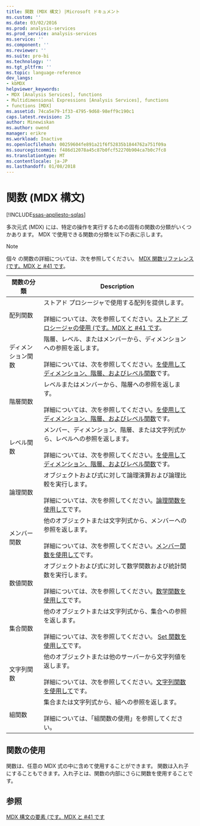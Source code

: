 ```yaml
---
title: 関数 (MDX 構文) |Microsoft ドキュメント
ms.custom: ''
ms.date: 03/02/2016
ms.prod: analysis-services
ms.prod_service: analysis-services
ms.service: ''
ms.component: ''
ms.reviewer: ''
ms.suite: pro-bi
ms.technology: ''
ms.tgt_pltfrm: ''
ms.topic: language-reference
dev_langs:
- kbMDX
helpviewer_keywords:
- MDX [Analysis Services], functions
- Multidimensional Expressions [Analysis Services], functions
- functions [MDX]
ms.assetid: 74ca5e79-1f33-4795-9d68-98eff9c190c1
caps.latest.revision: 25
author: Minewiskan
ms.author: owend
manager: erikre
ms.workload: Inactive
ms.openlocfilehash: 00259604fe891a21f6f52835b1844762a751f09a
ms.sourcegitcommit: f486d12078a45c87b0fcf52270b904ca7b0c7fc8
ms.translationtype: MT
ms.contentlocale: ja-JP
ms.lasthandoff: 01/08/2018
---
```

# <a name="functions-mdx-syntax"></a>関数 (MDX 構文)
[!INCLUDE[ssas-appliesto-sqlas](../includes/ssas-appliesto-sqlas.md)]

  多次元式 (MDX) には、特定の操作を実行するための固有の関数の分類がいくつかあります。 MDX で使用できる関数の分類を以下の表に示します。  
  
> [!NOTE]  
>  個々 の関数の詳細については、次を参照してください。 [MDX 関数リファレンス &#40;です。MDX と #41 です](../mdx/mdx-function-reference-mdx.md)。  
  
|関数の分類|Description|  
|-----------------------|-----------------|  
|配列関数|ストアド プロシージャで使用する配列を提供します。<br /><br /> 詳細については、次を参照してください。[ストアド プロシージャの使用 &#40;です。MDX と #41 です](../mdx/using-stored-procedures-mdx.md)。|  
|ディメンション関数|階層、レベル、またはメンバーから、ディメンションへの参照を返します。<br /><br /> 詳細については、次を参照してください。[を使用してディメンション、階層、およびレベル関数](../mdx/using-dimension-hierarchy-and-level-functions.md)です。|  
|階層関数|レベルまたはメンバーから、階層への参照を返します。<br /><br /> 詳細については、次を参照してください。[を使用してディメンション、階層、およびレベル関数](../mdx/using-dimension-hierarchy-and-level-functions.md)です。|  
|レベル関数|メンバー、ディメンション、階層、または文字列式から、レベルへの参照を返します。<br /><br /> 詳細については、次を参照してください。[を使用してディメンション、階層、およびレベル関数](../mdx/using-dimension-hierarchy-and-level-functions.md)です。|  
|論理関数|オブジェクトおよび式に対して論理演算および論理比較を実行します。<br /><br /> 詳細については、次を参照してください。[論理関数を使用して](../mdx/using-logical-functions.md)です。|  
|メンバー関数|他のオブジェクトまたは文字列式から、メンバーへの参照を返します。<br /><br /> 詳細については、次を参照してください。[メンバー関数を使用して](../mdx/using-member-functions.md)です。|  
|数値関数|オブジェクトおよび式に対して数学関数および統計関数を実行します。<br /><br /> 詳細については、次を参照してください。[数学関数を使用して](../mdx/using-mathematical-functions.md)です。|  
|集合関数|他のオブジェクトまたは文字列式から、集合への参照を返します。<br /><br /> 詳細については、次を参照してください。 [Set 関数を使用して](../mdx/using-set-functions.md)です。|  
|文字列関数|他のオブジェクトまたは他のサーバーから文字列値を返します。<br /><br /> 詳細については、次を参照してください。[文字列関数を使用して](../mdx/using-string-functions.md)です。|  
|組関数|集合または文字列式から、組への参照を返します。<br /><br /> 詳細については、「組関数の使用」を参照してください。|  
  
## <a name="uses-of-functions"></a>関数の使用  
 関数は、任意の MDX 式の中に含めて使用することができます。 関数は入れ子にすることもできます。入れ子とは、関数の内部にさらに関数を使用することです。  
  
## <a name="see-also"></a>参照  
 [MDX 構文の要素 &#40;です。MDX と #41 です](../mdx/mdx-syntax-elements-mdx.md)  
  
  
